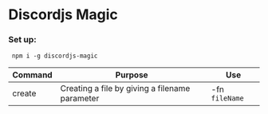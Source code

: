 # Discordjs Magic


### Set up:
` npm i -g discordjs-magic`

| Command | Purpose | Use |
| ------- | ------- | ------- |
| create | Creating a file by giving a filename parameter | -fn ` fileName ` |